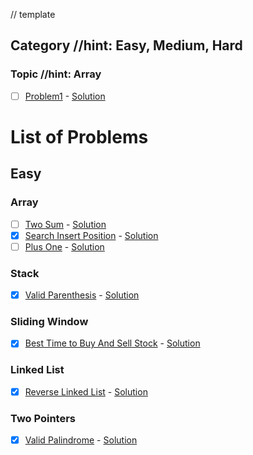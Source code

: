 // template
## Category  //hint: Easy, Medium, Hard
### Topic  //hint: Array
  - [ ] [Problem1](url) - [Solution](url)

# List of Problems

## Easy

### Array
  - [ ] [Two Sum](https://leetcode.com/problems/two-sum/) - [Solution](url)
  - [x] [Search Insert Position](https://leetcode.com/problems/search-insert-position/) - [Solution](https://github.com/AliAkberAakash/problem-solving-2023-24/blob/main/easy/array/search_insert_position.dart)
  - [ ] [Plus One](https://leetcode.com/problems/plus-one/) - [Solution](url)

### Stack
  - [x] [Valid Parenthesis](https://leetcode.com/problems/valid-parentheses/) - [Solution](https://github.com/AliAkberAakash/problem-solving-2023-24/blob/main/easy/stack/valid-parenthesis.dart)

### Sliding Window
  - [x] [Best Time to Buy And Sell Stock](https://leetcode.com/problems/best-time-to-buy-and-sell-stock/description/) - [Solution](https://github.com/AliAkberAakash/problem-solving-2023-24/blob/main/easy/sliding_window/best-time-to-buy-and-sell-stock.dart)

### Linked List
  - [x] [Reverse Linked List](https://leetcode.com/problems/reverse-linked-list/) - [Solution](https://github.com/AliAkberAakash/problem-solving-2023-24/blob/main/easy/linked_list/reverse-linked-list.cpp)

### Two Pointers
  - [x] [Valid Palindrome](https://leetcode.com/problems/valid-palindrome/) - [Solution](https://github.com/AliAkberAakash/problem-solving-2023-24/blob/main/easy/two_pointers/valid-palindrome.cpp)
